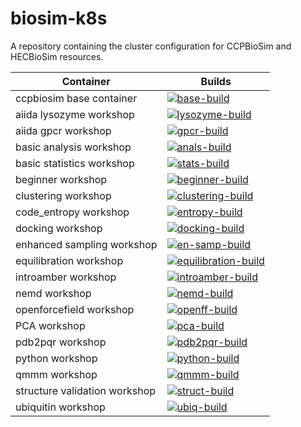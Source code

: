 # biosim-k8s
A repository containing the cluster configuration for CCPBioSim and HECBioSim resources.


| Container | Builds |
| -------- | ------- |
| ccpbiosim base container | [![base-build]][base-build-link] |
| aiida lysozyme workshop | [![lysozyme-build]][lysozyme-build-link] |
| aiida gpcr workshop | [![gpcr-build]][gpcr-build-link] |
| basic analysis workshop | [![anals-build]][anals-build-link] |
| basic statistics workshop | [![stats-build]][stats-build-link] |
| beginner workshop | [![beginner-build]][beginner-build-link] |
| clustering workshop | [![clustering-build]][clustering-build-link] |
| code_entropy workshop | [![entropy-build]][entropy-build-link] |
| docking workshop | [![docking-build]][docking-build-link] |
| enhanced sampling workshop | [![en-samp-build]][en-samp-build-link] |
| equilibration workshop | [![equilibration-build]][equilibration-build-link] |
| introamber workshop | [![introamber-build]][introamber-build-link] |
| nemd workshop | [![nemd-build]][nemd-build-link] |
| openforcefield workshop | [![openff-build]][openff-build-link] |
| PCA workshop | [![pca-build]][pca-build-link] |
| pdb2pqr workshop | [![pdb2pqr-build]][pdb2pqr-build-link] |
| python workshop | [![python-build]][python-build-link] |
| qmmm workshop | [![qmmm-build]][qmmm-build-link] |
| structure validation workshop | [![struct-build]][struct-build-link] |
| ubiquitin workshop | [![ubiq-build]][ubiq-build-link] |


[base-build]: https://github.com/jimboid/biosim-jupyterhub-base/actions/workflows/build.yml/badge.svg?branch=main
[base-build-link]: https://github.com/jimboid/biosim-jupyterhub-base/actions/workflows/build.yml
[lysozyme-build]: https://github.com/jimboid/biosim-aiida-lysozyme-workshop/actions/workflows/build.yml/badge.svg?branch=main
[lysozyme-build-link]: https://github.com/jimboid/biosim-aiida-lysozyme-workshop/actions/workflows/build.yml
[gpcr-build]: https://github.com/jimboid/biosim-aiida-gpcr-workshop/actions/workflows/build.yml/badge.svg?branch=main
[gpcr-build-link]: https://github.com/jimboid/biosim-aiida-gpcr-workshop/actions/workflows/build.yml
[anals-build]: https://github.com/jimboid/biosim-basic-analysis-workshop/actions/workflows/build.yml/badge.svg?branch=main
[anals-build-link]: https://github.com/jimboid/biosim-basic-analysis-workshop/actions/workflows/build.yml
[stats-build]: https://github.com/jimboid/biosim-basic-statistics-workshop/actions/workflows/build.yml/badge.svg?branch=main
[stats-build-link]: https://github.com/jimboid/biosim-basic-statistics-workshop/actions/workflows/build.yml
[beginner-build]: https://github.com/jimboid/biosim-beginners-workshop/actions/workflows/build.yml/badge.svg?branch=main
[beginner-build-link]: https://github.com/jimboid/biosim-beginners-workshop/actions/workflows/build.yml
[clustering-build]: https://github.com/jimboid/biosim-clustering-workshop/actions/workflows/build.yml/badge.svg?branch=main
[clustering-build-link]: https://github.com/jimboid/biosim-clustering-workshop/actions/workflows/build.yml
[entropy-build]: https://github.com/jimboid/biosim-codeentropy-workshop/actions/workflows/build.yml/badge.svg?branch=main
[entropy-build-link]: https://github.com/jimboid/biosim-codeentropy-workshop/actions/workflows/build.yml
[docking-build]: https://github.com/jimboid/biosim-docking-workshop/actions/workflows/build.yml/badge.svg?branch=main
[docking-build-link]: https://github.com/jimboid/biosim-docking-workshop/actions/workflows/build.yml
[en-samp-build]: https://github.com/jimboid/biosim-enhanced-sampling-workshop/actions/workflows/build.yml/badge.svg?branch=main
[en-samp-build-link]: https://github.com/jimboid/biosim-enhanced-sampling-workshop/actions/workflows/build.yml
[equilibration-build]: https://github.com/jimboid/biosim-equilibration-workshop/actions/workflows/build.yml/badge.svg?branch=main
[equilibration-build-link]: https://github.com/jimboid/biosim-equilibration-workshop/actions/workflows/build.yml
[introamber-build]: https://github.com/jimboid/biosim-introamber-workshop/actions/workflows/build.yml/badge.svg?branch=main
[introamber-build-link]: https://github.com/jimboid/biosim-introamber-workshop/actions/workflows/build.yml
[nemd-build]: https://github.com/jimboid/biosim-nemd-workshop/actions/workflows/build.yml/badge.svg?branch=main
[nemd-build-link]: https://github.com/jimboid/biosim-nemd-workshop/actions/workflows/build.yml
[openff-build]: https://github.com/jimboid/biosim-openff-workshop/actions/workflows/build.yml/badge.svg?branch=main
[openff-build-link]: https://github.com/jimboid/biosim-openff-workshop/actions/workflows/build.yml
[pca-build]: https://github.com/jimboid/biosim-pca-workshop/actions/workflows/build.yml/badge.svg?branch=main
[pca-build-link]: https://github.com/jimboid/biosim-pca-workshop/actions/workflows/build.yml
[pdb2pqr-build]: https://github.com/jimboid/biosim-pdb2pqr-workshop/actions/workflows/build.yml/badge.svg?branch=main
[pdb2pqr-build-link]: https://github.com/jimboid/biosim-pdb2pqr-workshop/actions/workflows/build.yml
[python-build]: https://github.com/jimboid/biosim-python-workshop/actions/workflows/build.yml/badge.svg?branch=main
[python-build-link]: https://github.com/jimboid/biosim-python-workshop/actions/workflows/build.yml
[qmmm-build]: https://github.com/jimboid/biosim-qmmm-workshop/actions/workflows/build.yml/badge.svg?branch=main
[qmmm-build-link]: https://github.com/jimboid/biosim-qmmm-workshop/actions/workflows/build.yml
[struct-build]: https://github.com/jimboid/biosim-structure-validation-workshop/actions/workflows/build.yml/badge.svg?branch=main
[struct-build-link]: https://github.com/jimboid/biosim-structure-validation-workshop/actions/workflows/build.yml
[ubiq-build]: https://github.com/jimboid/biosim-ubiquitin-workshop/actions/workflows/build.yml/badge.svg?branch=main
[ubiq-build-link]: https://github.com/jimboid/biosim-ubiquitin-workshop/actions/workflows/build.yml

